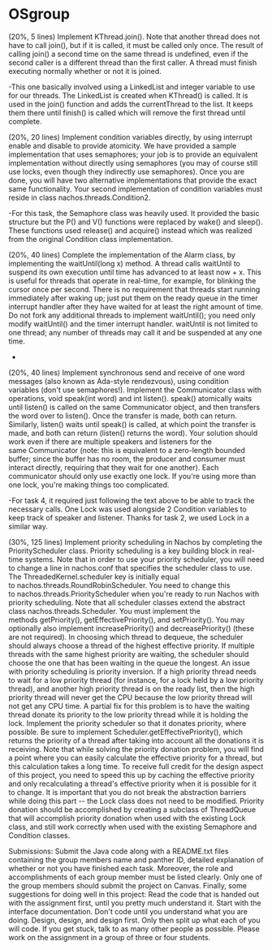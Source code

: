 # OSgroup
(20%, 5 lines) Implement KThread.join(). Note that another thread does not have to call join(), but if it is called, it must be called only once. The result of calling join() a second time on the same thread is undefined, even if the second caller is a different thread than the first caller. A thread must finish executing normally whether or not it is joined.  

-This one basically involved using a LinkedList and integer variable to use for our threads. The LinkedList is created when KThread() is called. It is used in the join() function and adds the currentThread to the list. It keeps them there until finish() is called which will remove the first thread until complete.

(20%, 20 lines) Implement condition variables directly, by using interrupt enable and disable to provide atomicity. We have provided a sample implementation that uses semaphores; your job is to provide an equivalent implementation without directly using semaphores (you may of course still use locks, even though they indirectly use semaphores). Once you are done, you will have two alternative implementations that provide the exact same functionality. Your second implementation of condition variables must reside in class nachos.threads.Condition2.  

-For this task, the Semaphore class was heavily used. It provided the basic structure but the P() and V() functions were replaced by wake() and sleep(). These functions used release() and acquire() instead which was realized from the original Condition class implementation.

(20%, 40 lines) Complete the implementation of the Alarm class, by implementing the waitUntil(long x) method. A thread calls waitUntil to suspend its own execution until time has advanced to at least now + x. This is useful for threads that operate in real-time, for example, for blinking the cursor once per second. There is no requirement that threads start running immediately after waking up; just put them on the ready queue in the timer interrupt handler after they have waited for at least the right amount of time. Do not fork any additional threads to implement waitUntil(); you need only modify waitUntil() and the timer interrupt handler. waitUntil is not limited to one thread; any number of threads may call it and be suspended at any one time.  

-

(20%, 40 lines) Implement synchronous send and receive of one word messages (also known as Ada-style rendezvous), using condition variables (don't use semaphores!). Implement the Communicator class with operations, void speak(int word) and int listen(). speak() atomically waits until listen() is called on the same Communicator object, and then transfers the word over to listen(). Once the transfer is made, both can return. Similarly, listen() waits until speak() is called, at which point the transfer is made, and both can return (listen() returns the word). Your solution should work even if there are multiple speakers and listeners for the same Communicator (note: this is equivalent to a zero-length bounded buffer; since the buffer has no room, the producer and consumer must interact directly, requiring that they wait for one another). Each communicator should only use exactly one lock. If you're using more than one lock, you're making things too complicated.  

-For task 4, it required just following the text above to be able to track the necessary calls. One Lock was used alongside 2 Condition variables to keep track of speaker and listener. Thanks for task 2, we used Lock in a similar way.

(30%, 125 lines) Implement priority scheduling in Nachos by completing the PriorityScheduler class. Priority scheduling is a key building block in real-time systems. Note that in order to use your priority scheduler, you will need to change a line in nachos.conf that specifies the scheduler class to use. The ThreadedKernel.scheduler key is initially equal to nachos.threads.RoundRobinScheduler. You need to change this to nachos.threads.PriorityScheduler when you're ready to run Nachos with priority scheduling. Note that all scheduler classes extend the abstract class nachos.threads.Scheduler. You must implement the methods getPriority(), getEffectivePriority(), and setPriority(). You may optionally also implement increasePriority() and decreasePriority() (these are not required). In choosing which thread to dequeue, the scheduler should always choose a thread of the highest effective priority. If multiple threads with the same highest priority are waiting, the scheduler should choose the one that has been waiting in the queue the longest. An issue with priority scheduling is priority inversion. If a high priority thread needs to wait for a low priority thread (for instance, for a lock held by a low priority thread), and another high priority thread is on the ready list, then the high priority thread will never get the CPU because the low priority thread will not get any CPU time. A partial fix for this problem is to have the waiting thread donate its priority to the low priority thread while it is holding the lock. Implement the priority scheduler so that it donates priority, where possible. Be sure to implement Scheduler.getEffectivePriority(), which returns the priority of a thread after taking into account all the donations it is receiving. Note that while solving the priority donation problem, you will find a point where you can easily calculate the effective priority for a thread, but this calculation takes a long time. To receive full credit for the design aspect of this project, you need to speed this up by caching the effective priority and only recalculating a thread's effective priority when it is possible for it to change. It is important that you do not break the abstraction barriers while doing this part -- the Lock class does not need to be modified. Priority donation should be accomplished by creating a subclass of ThreadQueue that will accomplish priority donation when used with the existing Lock class, and still work correctly when used with the existing Semaphore and Condition classes.


Submissions:
Submit the Java code along with a README.txt files containing the group members name and panther ID, detailed explanation of whether or not you have finished each task. Moreover, the role and accomplishments of each group member must be listed clearly. Only one of the group members should submit the project on Canvas. Finally, some suggestions for doing well in this project:
Read the code that is handed out with the assignment first, until you pretty much
understand it. Start with the interface documentation.
Don't code until you understand what you are doing. Design, design, and design first. Only then split up what each of you will code.
If you get stuck, talk to as many other people as possible.
Please work on the assignment in a group of three or four students.
